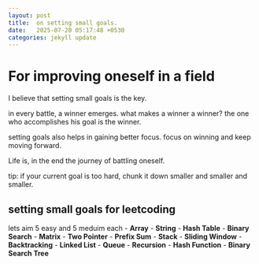 ```yaml
---
layout: post
title:  on setting small goals.
date:   2025-07-20 05:17:48 +0530
categories: jekyll update
---
```



# For improving oneself in a field

I believe that setting small goals is the key.

in every battle, a winner emerges.
what makes a winner a winner? the one who accomplishes his goal is the winner.

setting goals also helps in gaining better focus.
focus on winning and keep moving forward.

Life is, in the end the journey of battling oneself.

tip:
if your current goal is too hard, chunk it down smaller and smaller and smaller.


setting small goals for leetcoding
-
lets aim 5 easy and 5 meduim each
    - **Array**
    - **String**
    - **Hash Table**
    - **Binary Search**
    - **Matrix**
    - **Two Pointer**
    - **Prefix Sum**
    - **Stack**
    - **Sliding Window**
    - **Backtracking**
    - **Linked List**
    - **Queue**
    - **Recursion**
    - **Hash Function**
    - **Binary Search Tree**

